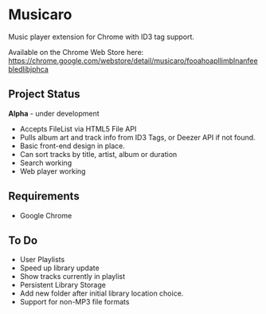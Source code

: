 # Musicaro
Music player extension for Chrome with ID3 tag support.

Available on the Chrome Web Store here: https://chrome.google.com/webstore/detail/musicaro/fooahoapllimblnanfeebledlibjphca

## Project Status
**Alpha** - under development
* Accepts FileList via HTML5 File API
* Pulls album art and track info from ID3 Tags, or Deezer API if not found.
* Basic front-end design in place.  
* Can sort tracks by title, artist, album or duration
* Search working
* Web player working

## Requirements
* Google Chrome 

## To Do
 * User Playlists
 * Speed up library update
 * Show tracks currently in playlist
 * Persistent Library Storage
 * Add new folder after initial library location choice.
 * Support for non-MP3 file formats